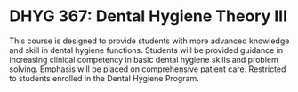 # DHYG 367: Dental Hygiene Theory III

This course is designed to provide students with more advanced knowledge and skill in dental hygiene functions. Students will be provided guidance in increasing clinical competency in basic dental hygiene skills and problem solving. Emphasis will be placed on comprehensive patient care. Restricted to students enrolled in the Dental Hygiene Program.